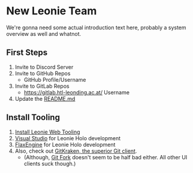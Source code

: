 # New Leonie Team

We're gonna need some actual introduction text here, probably a system overview as well and whatnot.

## First Steps
1. Invite to Discord Server 
2. Invite to GitHub Repos
    - GitHub Profile/Username
3. Invite to GitLab Repos
    - https://gitlab.htl-leonding.ac.at/ Username
4. Update the [README.md](https://github.com/htl-leonding/2018-leonie/blob/master/README.md#team-members)

## Install Tooling
1. [Install Leonie Web Tooling](https://github.com/FabianAhammer/leonie-web/blob/master/CONTRIBUTING.md#install-tooling)
2. [Visual Studio](https://visualstudio.microsoft.com/) for Leonie Holo development
3. [FlaxEngine](https://flaxengine.com/) for Leonie Holo development
4. Also, check out [GitKraken, the superior Git client](https://www.gitkraken.com/). 
    - (Although, [Git Fork](https://git-fork.com/) doesn't seem to be half bad either. All other UI clients suck though.)
